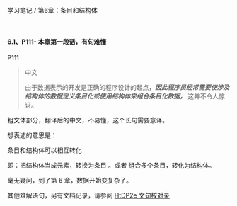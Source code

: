 学习笔记 / 第6章：条目和结构体

<br>

#### 6.1、P111- 本章第一段话，有句难懂   

P111

>中文
>   
>由于数据表示的开发是正确的程序设计的起点，***因此程序员经常需要使涉及结构体的数据定义条目化或使用结构体来组合条目化数据，*** 这并不令人惊讶。
>

粗文体部分，翻译后的中文，不易懂，这个长句需要意译。

想表述的意思是：

条目和结构体可以相互转化


即：把结构体当成元素，转换为条目 。或者 组合多个条目，转化为结构体。

毫无疑问，到了第 6 章，数据开始变复杂了。

其他难解语句，另有文档记录，请参阅 [HtDP2e 文句校对录 ](https://github.com/programmint/HtDP2e-insights/tree/main/Translation%20Proofreading%20Notes)


